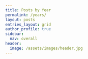 ```yaml
---
title: Posts by Year
permalink: /years/
layout: posts
entries_layout: grid
author_profile: true
sidebar:
  nav: overall
header:
  image: /assets/images/header.jpg
---
```

